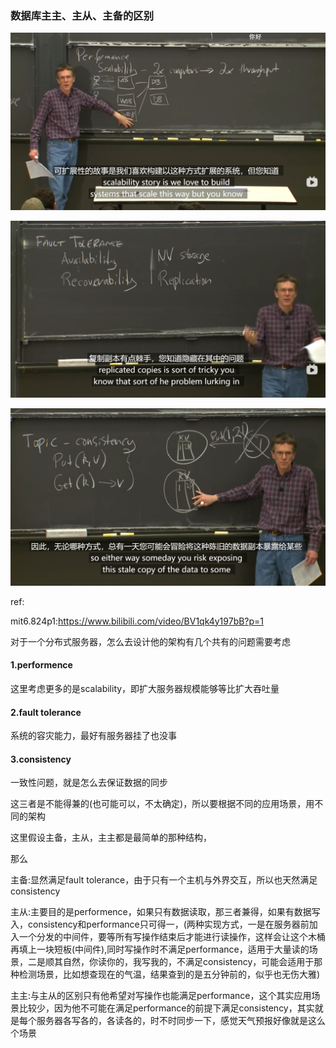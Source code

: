 

### 数据库主主、主从、主备的区别

![image-20220430201624354](firee.assets/image-20220430201624354.png)

![image-20220430202016603](firee.assets/image-20220430202016603.png)

![image-20220430202038936](firee.assets/image-20220430202038936.png)

ref:

mit6.824p1:https://www.bilibili.com/video/BV1qk4y197bB?p=1



对于一个分布式服务器，怎么去设计他的架构有几个共有的问题需要考虑

#### 1.performence

这里考虑更多的是scalability，即扩大服务器规模能够等比扩大吞吐量

#### 2.fault tolerance

系统的容灾能力，最好有服务器挂了也没事

#### 3.consistency

一致性问题，就是怎么去保证数据的同步



这三者是不能得兼的(也可能可以，不太确定)，所以要根据不同的应用场景，用不同的架构

这里假设主备，主从，主主都是最简单的那种结构，

那么

主备:显然满足fault tolerance，由于只有一个主机与外界交互，所以也天然满足consistency

主从:主要目的是performence，如果只有数据读取，那三者兼得，如果有数据写入，consistency和performance只可得一，(两种实现方式，一是在服务器前加入一个分发的中间件，要等所有写操作结束后才能进行读操作，这样会让这个木桶再填上一块短板(中间件),同时写操作时不满足performance，适用于大量读的场景，二是顺其自然，你读你的，我写我的，不满足consistency，可能会适用于那种检测场景，比如想查现在的气温，结果查到的是五分钟前的，似乎也无伤大雅)

主主:与主从的区别只有他希望对写操作也能满足performance，这个其实应用场景比较少，因为他不可能在满足performance的前提下满足consistency，其实就是每个服务器各写各的，各读各的，时不时同步一下，感觉天气预报好像就是这么个场景



